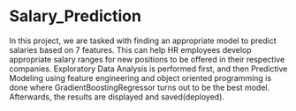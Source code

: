 # Salary_Prediction
In this project, we are tasked with finding an appropriate model to predict salaries based on 7 features. This can help HR employees develop appropriate salary ranges for new positions to be offered in their respective companies. Exploratory Data Analysis is performed first, and then Predictive Modeling using feature engineering and object oriented programming is done where GradientBoostingRegressor turns out to be the best model. Afterwards, the results are displayed and saved(deployed).
